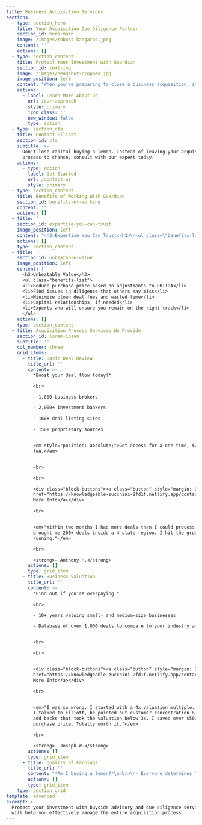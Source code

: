 ```yaml
---
title: Business Acquisition Services
sections:
  - type: section_hero
    title: Your Acquisition Due Diligence Partner
    section_id: hero-main
    image: /images/robust-kangaroo.jpeg
    content: ''
    actions: []
  - type: section_content
    title: Protect Your Investment with Guardian
    section_id: text-img
    image: /images/headshot-cropped.jpg
    image_position: left
    content: "When you’re preparing to close a business acquisition, it’s crucial to work with a partner who can effectively manage the financial, operational, and legal diligence processes to ensure you won't lose your money buying a lemon. At Guardian Due Diligence, we’re dedicated to providing cost-effective, institutional-level quality buyside advisory and due diligence work with a focus on integrity. **Our founder, Elliott Holland, was a self-funded searcher for six years prior to starting Guardian, and he puts that experience to work for each client.**\n\n- #1 diligence provider for investors buying small businesses (under $2mm in cash flow)\n- Featured as diligence expert in\_Walker Deibel's Acquisition Lab (Walker is author of \"Buy Then Build\")\n- As seen on the #1 Investing Podcast Bigger Pockets\n- Harvard Business School MBA\n"
    actions:
      - label: Learn More About Us
        url: /our-approach
        style: primary
        icon_class: ''
        new_window: false
        type: action
  - type: section_cta
    title: Contact Elliott
    section_id: cta
    subtitle: >-
      Don't lose capital buying a lemon. Instead of leaving your acquisition
      process to chance, consult with our expert today.
    actions:
      - type: action
        label: Get Started
        url: /contact-us
        style: primary
  - type: section_content
    title: Benefits of Working With Guardian
    section_id: benefits-of-working
    content: ''
    actions: []
  - title: ''
    section_id: expertise-you-can-trust
    image_position: left
    content: "<h3>Expertise You Can Trust</h3>\n<ul class=\"benefits-list\">\n\t<li>10+ years working with deals from $250K to $5M in EBITDA</li>\n\t<li>Experience leading private equity firms</li>\n\t<li>Focused on providing a deal recommendation, not just a QoE report</li>\n\t<li>Support throughout the entire acquisition process</li>\n</ul>"
    actions: []
    type: section_content
  - title: ''
    section_id: unbeatable-value
    image_position: left
    content: |-
      <h3>Unbeatable Value</h3>
      <ul class="benefits-list">
      <li>Reduce purchase price based on adjustments to EBITDA</li>
      <li>Find issues in diligence that others may miss</li>
      <li>Minimize blown deal fees and wasted time</li>
      <li>Capital relationships, if needed</li>
      <li>Experts who will ensure you remain on the right track</li>
      </ul>
    actions: []
    type: section_content
  - title: Acquisition Process Services We Provide
    section_id: lorem-ipsum
    subtitle: ''
    col_number: three
    grid_items:
      - title: Basic Deal Review
        title_url: ''
        content: >-
          *Boost your deal flow today!*

          <br>

          - 1,800 business brokers

          - 2,000+ investment bankers

          - 160+ deal listing sites

          - 150+ proprietary sources


          <em style="position: absolute;">Get access for a one-time, $2,000
          fee.</em>


          <br>

          <br>

          <div class="block-buttons"><a class="button" style="margin: 0 auto"
          href="https://knowledgeable-zucchini-2fd1f.netlify.app/contact-us/">Request
          More Info</a></div>

          <br>


          <em>"Within two months I had more deals than I could process. Guardian
          brought me 200+ deals inside a 4 state region. I hit the ground
          running."</em>

          <br>

          <strong>— Anthony H.</strong>
        actions: []
        type: grid_item
      - title: Business Valuation
        title_url: ''
        content: >-
          *Find out if you're overpaying.*

          <br>

          - 10+ years valuing small- and medium-size businesses

          - Database of over 1,000 deals to compare to your industry and size


          <br>

          <br>


          <div class="block-buttons"><a class="button" style="margin: 0 auto"
          href="https://knowledgeable-zucchini-2fd1f.netlify.app/contact-us/">Request
          More Info</a></div>

          <br>


          <em>"I was so wrong. I started with a 4x valuation multiple. But after
          I talked to Elliott, he pointed out customer concentration & incorrect
          add backs that took the valuation below 3x. I saved over $500k on
          purchase price. Totally worth it."</em>

          <br>

          <strong>— Joseph W.</strong>
        actions: []
        type: grid_item
      - title: Quality of Earnings
        title_url: ''
        content: "*Am I buying a lemon?*\n<br>\n- Everyone determines TTM EBITDA. You're buying next year's EBITDA. We show you that.\_\_\n- 10+ years of navigating the ways sellers can manipulate financials\n\n<br>\n<br>\n\n<div class=\"block-buttons\"><a class=\"button\" style=\"margin: 0 auto\" href=\"https://knowledgeable-zucchini-2fd1f.netlify.app/contact-us/\">Request More Info</a></div>\n<br>\n\n<em>\"I thought I had my ideal acquisition. But Guardian found that the seller was propping up sales and EBITDA with tricks in inventory and accounts receivable. I walked away and saved 1/2 of my net worth!\"</em>\n<br>\n<strong>— Mark D.</strong>"
        actions: []
        type: grid_item
    type: section_grid
template: advanced
excerpt: >-
  Protect your investment with buyside advisory and due diligence services that
  will help you effectively manage the entire acquisition process.
---
```

